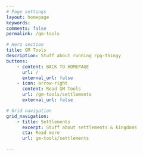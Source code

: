 ```yaml
---
# Page settings
layout: homepage
keywords:
comments: false
permalink: /gm-tools

# Hero section
title: GM Tools
description: Stuff about running rpg-thingy
buttons:
    - content: BACK TO HOMEPAGE
      url: /
      external_url: false
    - icon: arrow-right
      content: Read GM Tools
      url: /gm-tools/settlements
      external_url: false

# Grid navigation
grid_navigation:
    - title: Settlements
      excerpt: Stuff about settlements & kingdoms
      cta: Read more
      url: gm-tools/settlements

---
```



